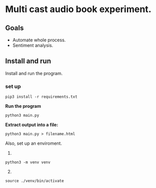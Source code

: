 # Multi cast audio book experiment.

## Goals
- Automate whole process.
- Sentiment analysis.

## Install and run
Install and run the program.
### set up
```
pip3 install -r requirements.txt
```

**Run the program**

```
python3 main.py
```

**Extract output into a file:**
```
python3 main.py > filename.html
```

Also, set up an enviroment.

1.
```
python3 -m venv venv
```

2.
```
source ./venv/bin/activate
```
